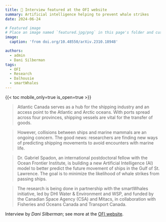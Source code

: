 ```yaml
---
title: 🌊 Interview featured at the OFI website 
summary: Artificial intelligence helping to prevent whale strikes
date: 2024-06-24

# Featured image
# Place an image named `featured.jpg/png` in this page's folder and customize its options here.
image:
  caption: 'from doi.org/10.48550/arXiv.2310.18948'

authors:
  - admin
  - Dani Silberman
tags:
  - OFI
  - Research
  - Dalhousie
  - smartWhales
---
```


{{< toc mobile_only=true is_open=true >}}

> Atlantic Canada serves as a hub for the shipping industry and an access point to the Atlantic and Arctic oceans. With ports spread across four provinces, shipping vessels are vital for the transfer of goods.

> However, collisions between ships and marine mammals are an ongoing concern. The good news: researchers are finding new ways of predicting shipping movements to avoid encounters with marine life.

> Dr. Gabriel Spadon, an international postdoctoral fellow with the Ocean Frontier Institute, is building a new Artificial Intelligence (AI) model to better predict the future movement of ships in the Gulf of St. Lawrence. The goal is to minimize the likelihood of whale strikes from passing ships.

> The research is being done in partnership with the smartWhales initiative, led by DHI Water & Environment and WSP, and funded by the Canadian Space Agency (CSA) and Mitacs, in collaboration with Fisheries and Oceans Canada and Transport Canada.

Interview by *Dani Silberman*; see more at the [OFI website](https://www.ofi.ca/news/artificial-intelligence-helping-to-prevent-whale-strikes).
